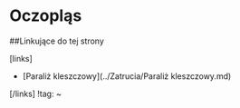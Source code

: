 # Oczopląs





##Linkujące do tej strony

[links]

- [Paraliż kleszczowy](../Zatrucia/Paraliż kleszczowy.md)


[/links]
!tag:
~

